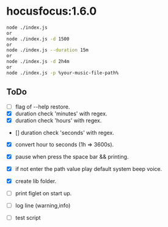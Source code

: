# hocusfocus:1.6.0
```bash
node ./index.js
or
node ./index.js -d 1500
or
node ./index.js --duration 15m
or
node ./index.js -d 2h4m
or
node ./index.js -p %your-music-file-path%
```



## ToDo

- [ ] flag of --help restore.
- [x]  duration check 'minutes' with regex.
- [x]  duration check 'hours' with regex.
- []  duration check 'seconds' with regex.
- [x]  convert hour to seconds (1h => 3600s).
- [x]  pause when press the space bar && printing.
- [x]  if not enter the path value play default system beep voice.
- [x]  create lib folder.
- [ ]  print figlet on start up.
- [ ]  log line (warning,info)
- [ ]  test script


